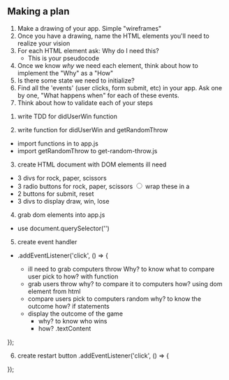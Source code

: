 ## Making a plan
1) Make a drawing of your app. Simple "wireframes"
2) Once you have a drawing, name the HTML elements you'll need to realize your vision
3) For each HTML element ask: Why do I need this?
    - This is your pseudocode
4) Once we know _why_ we need each element, think about how to implement the "Why" as a "How"
5) Is there some state we need to initialize?
6) Find all the 'events' (user clicks, form submit, etc) in your app. Ask one by one, "What happens when" for each of these events.
7) Think about how to validate each of your steps


1. write TDD for didUserWin function

2. write function for didUserWin and getRandomThrow
- import functions in to app.js 
- import getRandomThrow to get-random-throw.js

3. create HTML document with DOM elements ill need
- 3 divs for rock, paper, scissors
- 3 radio buttons for rock, paper, scissors <input type="radio" name="" value=""/> wrap these in a <label></label>
- 2 buttons for submit, reset 
- 3 divs to display draw, win, lose

4. grab dom elements into app.js 
- use document.querySelector('')

5. create event handler 
- .addEventListener('click', () => {

    - ill need to grab computers throw
        Why? to know what to compare user pick to 
        how? with function
    - grab users throw 
        why? to compare it to computers
        how? using dom element from html
    - compare users pick to computers random
        why? to know the outcome
        how? if statements
    - display the outcome of the game 
        - why? to know who wins
        - how? .textContent

});

6. create restart button
.addEventListener('click', () => {

});
